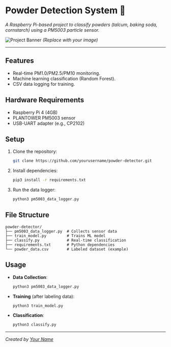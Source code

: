 # Powder Detection System 🧪
*A Raspberry Pi-based project to classify powders (talcum, baking soda, cornstarch) using a PM5003 particle sensor.*

![Project Banner](https://via.placeholder.com/800x300?text=Powder+Detection+System) *(Replace with your image)*

---

## **Features**
- Real-time PM1.0/PM2.5/PM10 monitoring.
- Machine learning classification (Random Forest).
- CSV data logging for training.

## **Hardware Requirements**
- Raspberry Pi 4 (4GB)
- PLANTOWER PM5003 sensor
- USB-UART adapter (e.g., CP2102)

## **Setup**
1. Clone the repository:
   ```bash
   git clone https://github.com/yourusername/powder-detector.git
   ```
2. Install dependencies:
   ```bash
   pip3 install -r requirements.txt
   ```
3. Run the data logger:
   ```bash
   python3 pm5003_data_logger.py
   ```

## **File Structure**
```
powder-detector/
├── pm5003_data_logger.py  # Collects sensor data
├── train_model.py         # Trains ML model
├── classify.py            # Real-time classification
├── requirements.txt       # Python dependencies
└── powder_data.csv        # Labeled dataset (example)
```

## **Usage**
- **Data Collection**:
  ```bash
  python3 pm5003_data_logger.py
  ```
- **Training** (after labeling data):
  ```bash
  python3 train_model.py
  ```
- **Classification**:
  ```bash
  python3 classify.py
  ```
  
---
*Created by [Your Name](https://github.com/libihari)*